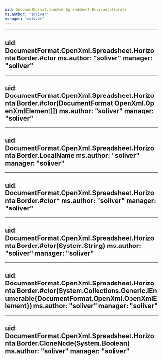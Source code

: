 ```yaml
---
uid: DocumentFormat.OpenXml.Spreadsheet.HorizontalBorder
ms.author: "soliver"
manager: "soliver"
---
```


---
uid: DocumentFormat.OpenXml.Spreadsheet.HorizontalBorder.#ctor
ms.author: "soliver"
manager: "soliver"
---

---
uid: DocumentFormat.OpenXml.Spreadsheet.HorizontalBorder.#ctor(DocumentFormat.OpenXml.OpenXmlElement[])
ms.author: "soliver"
manager: "soliver"
---

---
uid: DocumentFormat.OpenXml.Spreadsheet.HorizontalBorder.LocalName
ms.author: "soliver"
manager: "soliver"
---

---
uid: DocumentFormat.OpenXml.Spreadsheet.HorizontalBorder.#ctor*
ms.author: "soliver"
manager: "soliver"
---

---
uid: DocumentFormat.OpenXml.Spreadsheet.HorizontalBorder.#ctor(System.String)
ms.author: "soliver"
manager: "soliver"
---

---
uid: DocumentFormat.OpenXml.Spreadsheet.HorizontalBorder.#ctor(System.Collections.Generic.IEnumerable{DocumentFormat.OpenXml.OpenXmlElement})
ms.author: "soliver"
manager: "soliver"
---

---
uid: DocumentFormat.OpenXml.Spreadsheet.HorizontalBorder.CloneNode(System.Boolean)
ms.author: "soliver"
manager: "soliver"
---
